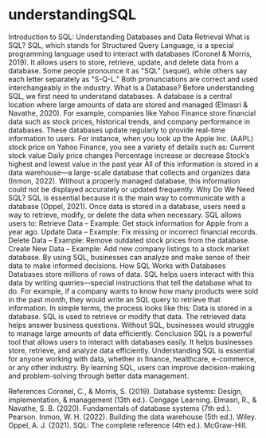 # understandingSQL

Introduction to SQL: Understanding Databases and Data Retrieval
What is SQL?
SQL, which stands for Structured Query Language, is a special programming language used to interact with databases (Coronel & Morris, 2019). It allows users to store, retrieve, update, and delete data from a database. Some people pronounce it as "SQL" (sequel), while others say each letter separately as "S-Q-L." Both pronunciations are correct and used interchangeably in the industry.
What is a Database?
Before understanding SQL, we first need to understand databases. A database is a central location where large amounts of data are stored and managed (Elmasri & Navathe, 2020). For example, companies like Yahoo Finance store financial data such as stock prices, historical trends, and company performance in databases. These databases update regularly to provide real-time information to users.
For instance, when you look up the Apple Inc. (AAPL) stock price on Yahoo Finance, you see a variety of details such as:
Current stock value
Daily price changes
Percentage increase or decrease
Stock’s highest and lowest value in the past year
All of this information is stored in a data warehouse—a large-scale database that collects and organizes data (Inmon, 2022). Without a properly managed database, this information could not be displayed accurately or updated frequently.
Why Do We Need SQL?
SQL is essential because it is the main way to communicate with a database (Oppel, 2021). Once data is stored in a database, users need a way to retrieve, modify, or delete the data when necessary. SQL allows users to:
Retrieve Data – Example: Get stock information for Apple from a year ago.
Update Data – Example: Fix missing or incorrect financial records.
Delete Data – Example: Remove outdated stock prices from the database.
Create New Data – Example: Add new company listings to a stock market database.
By using SQL, businesses can analyze and make sense of their data to make informed decisions.
How SQL Works with Databases
Databases store millions of rows of data. SQL helps users interact with this data by writing queries—special instructions that tell the database what to do. For example, if a company wants to know how many products were sold in the past month, they would write an SQL query to retrieve that information.
In simple terms, the process looks like this:
Data is stored in a database.
SQL is used to retrieve or modify that data.
The retrieved data helps answer business questions.
Without SQL, businesses would struggle to manage large amounts of data efficiently.
Conclusion
SQL is a powerful tool that allows users to interact with databases easily. It helps businesses store, retrieve, and analyze data efficiently. Understanding SQL is essential for anyone working with data, whether in finance, healthcare, e-commerce, or any other industry. By learning SQL, users can improve decision-making and problem-solving through better data management.


References
Coronel, C., & Morris, S. (2019). Database systems: Design, implementation, & management (13th ed.). Cengage Learning.
Elmasri, R., & Navathe, S. B. (2020). Fundamentals of database systems (7th ed.). Pearson.
Inmon, W. H. (2022). Building the data warehouse (5th ed.). Wiley.
Oppel, A. J. (2021). SQL: The complete reference (4th ed.). McGraw-Hill.
